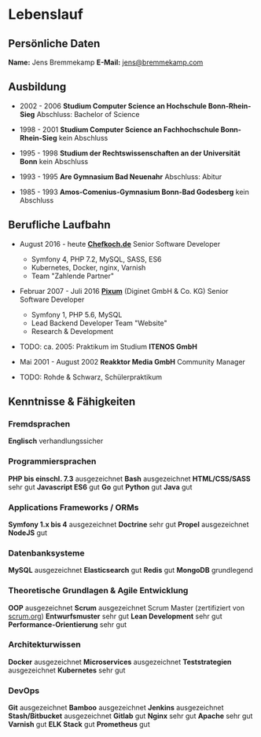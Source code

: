 # Lebenslauf

## Persönliche Daten

**Name:** Jens Bremmekamp
**E-Mail:** [jens@bremmekamp.com](mailto:jens@bremmekamp.com)

## Ausbildung

* 2002 - 2006
  **Studium Computer Science an Hochschule Bonn-Rhein-Sieg**
  Abschluss: Bachelor of Science

* 1998 - 2001
  **Studium Computer Science an Fachhochschule Bonn-Rhein-Sieg**
  kein Abschluss

* 1995 - 1998
  **Studium der Rechtswissenschaften an der Universität Bonn**
  kein Abschluss

* 1993 - 1995
  **Are Gymnasium Bad Neuenahr**
  Abschluss: Abitur

* 1985 - 1993
  **Amos-Comenius-Gymnasium Bonn-Bad Godesberg**
  kein Abschluss

## Berufliche Laufbahn

* August 2016 - heute
  **[Chefkoch.de](http://www.chefkoch.de)**
  Senior Software Developer
  * Symfony 4, PHP 7.2, MySQL, SASS, ES6
  * Kubernetes, Docker, nginx, Varnish
  * Team "Zahlende Partner"

* Februar 2007 - Juli 2016
  **[Pixum](http://www.pixum.de)** (Diginet GmbH & Co. KG)
  Senior Software Developer
  * Symfony 1, PHP 5.6, MySQL
  * Lead Backend Developer Team "Website"
  * Research & Development

* TODO: ca. 2005: Praktikum im Studium
  **ITENOS GmbH**

* Mai 2001 - August 2002
  **Reakktor Media GmbH**
  Community Manager

* TODO: Rohde & Schwarz, Schülerpraktikum

## Kenntnisse & Fähigkeiten

### Fremdsprachen
**Englisch** verhandlungssicher

### Programmiersprachen
**PHP bis einschl. 7.3** ausgezeichnet
**Bash** ausgezeichnet
**HTML/CSS/SASS** sehr gut
**Javascript ES6** gut
**Go** gut
**Python** gut
**Java** gut

### Applications Frameworks / ORMs
**Symfony 1.x bis 4** ausgezeichnet
**Doctrine** sehr gut
**Propel** ausgezeichnet
**NodeJS** gut

### Datenbanksysteme
**MySQL** ausgezeichnet
**Elasticsearch** gut
**Redis** gut
**MongoDB** grundlegend

### Theoretische Grundlagen & Agile Entwicklung
**OOP** ausgezeichnet
**Scrum** ausgezeichnet Scrum Master (zertifiziert von [scrum.org](http://scrum.org))
**Entwurfsmuster** sehr gut
**Lean Development** sehr gut
**Performance-Orientierung** sehr gut

### Architekturwissen
**Docker** ausgezeichnet
**Microservices** ausgezeichnet
**Teststrategien** ausgezeichnet
**Kubernetes** sehr gut

### DevOps
**Git** ausgezeichnet
**Bamboo** ausgezeichnet
**Jenkins** ausgezeichnet
**Stash/Bitbucket** ausgezeichnet
**Gitlab** gut
**Nginx** sehr gut
**Apache** sehr gut
**Varnish** gut
**ELK Stack** gut
**Prometheus** gut
